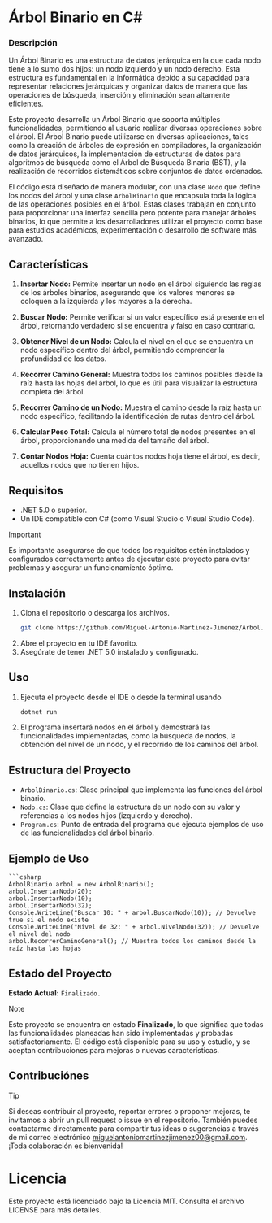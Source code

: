 # Árbol Binario en C#

### Descripción

Un Árbol Binario es una estructura de datos jerárquica en la que cada nodo tiene a lo sumo dos hijos: un nodo izquierdo y un nodo derecho. Esta estructura es fundamental en la informática debido a su capacidad para representar relaciones jerárquicas y organizar datos de manera que las operaciones de búsqueda, inserción y eliminación sean altamente eficientes. 

Este proyecto desarrolla un Árbol Binario que soporta múltiples funcionalidades, permitiendo al usuario realizar diversas operaciones sobre el árbol. El Árbol Binario puede utilizarse en diversas aplicaciones, tales como la creación de árboles de expresión en compiladores, la organización de datos jerárquicos, la implementación de estructuras de datos para algoritmos de búsqueda como el Árbol de Búsqueda Binaria (BST), y la realización de recorridos sistemáticos sobre conjuntos de datos ordenados.

El código está diseñado de manera modular, con una clase `Nodo` que define los nodos del árbol y una clase `ArbolBinario` que encapsula toda la lógica de las operaciones posibles en el árbol. Estas clases trabajan en conjunto para proporcionar una interfaz sencilla pero potente para manejar árboles binarios, lo que permite a los desarrolladores utilizar el proyecto como base para estudios académicos, experimentación o desarrollo de software más avanzado.


## Características
1. **Insertar Nodo:** Permite insertar un nodo en el árbol siguiendo las reglas de los árboles binarios, asegurando que los valores menores se coloquen a la izquierda y los mayores a la derecha.
   
2. **Buscar Nodo:** Permite verificar si un valor específico está presente en el árbol, retornando verdadero si se encuentra y falso en caso contrario.
   
3. **Obtener Nivel de un Nodo:** Calcula el nivel en el que se encuentra un nodo específico dentro del árbol, permitiendo comprender la profundidad de los datos.

4. **Recorrer Camino General:** Muestra todos los caminos posibles desde la raíz hasta las hojas del árbol, lo que es útil para visualizar la estructura completa del árbol.

5. **Recorrer Camino de un Nodo:** Muestra el camino desde la raíz hasta un nodo específico, facilitando la identificación de rutas dentro del árbol.

6. **Calcular Peso Total:** Calcula el número total de nodos presentes en el árbol, proporcionando una medida del tamaño del árbol.

7. **Contar Nodos Hoja:** Cuenta cuántos nodos hoja tiene el árbol, es decir, aquellos nodos que no tienen hijos.


## Requisitos
- .NET 5.0 o superior.
- Un IDE compatible con C# (como Visual Studio o Visual Studio Code).
> [!Important]
> Es importante asegurarse de que todos los requisitos estén instalados y configurados correctamente antes de ejecutar este proyecto para evitar problemas y asegurar un funcionamiento óptimo.

## Instalación
1. Clona el repositorio o descarga los archivos.
   ```bash
   git clone https://github.com/Miguel-Antonio-Martinez-Jimenez/Arbol.Binario
2. Abre el proyecto en tu IDE favorito.
3. Asegúrate de tener .NET 5.0 instalado y configurado.

## Uso
1. Ejecuta el proyecto desde el IDE o desde la terminal usando
   ```bash
   dotnet run
2. El programa insertará nodos en el árbol y demostrará las funcionalidades implementadas, como la búsqueda de nodos, la obtención del nivel de un nodo, y el recorrido de los caminos del árbol.

## Estructura del Proyecto
- `ArbolBinario.cs`: Clase principal que implementa las funciones del árbol binario.
- `Nodo.cs`: Clase que define la estructura de un nodo con su valor y referencias a los nodos hijos (izquierdo y derecho).
- `Program.cs`: Punto de entrada del programa que ejecuta ejemplos de uso de las funcionalidades del árbol binario.

## Ejemplo de Uso
    ```csharp
    ArbolBinario arbol = new ArbolBinario();
    arbol.InsertarNodo(20);
    arbol.InsertarNodo(10);
    arbol.InsertarNodo(32);
    Console.WriteLine("Buscar 10: " + arbol.BuscarNodo(10)); // Devuelve true si el nodo existe
    Console.WriteLine("Nivel de 32: " + arbol.NivelNodo(32)); // Devuelve el nivel del nodo
    arbol.RecorrerCaminoGeneral(); // Muestra todos los caminos desde la raíz hasta las hojas

## Estado del Proyecto
**Estado Actual:** `Finalizado.`
> [!Note]
> Este proyecto se encuentra en estado **Finalizado**, lo que significa que todas las funcionalidades planeadas han sido implementadas y probadas satisfactoriamente. El código está disponible para su uso y estudio, y se aceptan contribuciones para mejoras o nuevas características.
<!--### Posibles Estados del Proyecto
- **Inicios:** El proyecto está en sus etapas iniciales de planificación y desarrollo. Apenas se están definiendo los requisitos y comenzando la implementación básica.
- **En Desarrollo:** El proyecto está en plena fase de desarrollo, con funcionalidades siendo añadidas y pruebas en curso. Puede contener errores o estar sujeto a cambios importantes.
- **Finalizado:** El proyecto ha alcanzado sus objetivos iniciales, con todas las funcionalidades implementadas y probadas. Puede recibir mantenimiento o mejoras menores.
- **Mantenimiento:** El proyecto está completo, pero sigue recibiendo actualizaciones menores, corrección de errores o mejoras en la documentación y el rendimiento.
- **Abandonado:** El desarrollo ha sido detenido y no se planean futuras actualizaciones ni mantenimiento. -->

## Contribuciónes
> [!Tip]
> Si deseas contribuir al proyecto, reportar errores o proponer mejoras, te invitamos a abrir un pull request o issue en el repositorio. También puedes contactarme directamente para compartir tus ideas o sugerencias a través de mi correo electrónico miguelantoniomartinezjimenez00@gmail.com. ¡Toda colaboración es bienvenida!

# Licencia
Este proyecto está licenciado bajo la Licencia MIT. Consulta el archivo LICENSE para más detalles.
